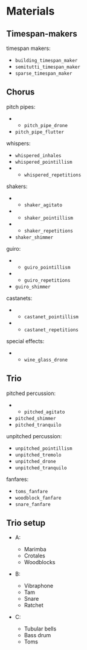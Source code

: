 # Materials

## Timespan-makers

timespan makers:
- `building_timespan_maker`
- `semitutti_timespan_maker`
- `sparse_timespan_maker`

## Chorus

pitch pipes:
- + `pitch_pipe_drone`
- `pitch_pipe_flutter`

whispers:
- `whispered_inhales`
- `whispered_pointillism`
- + `whispered_repetitions`

shakers:
- + `shaker_agitato`
- + `shaker_pointillism`
- + `shaker_repetitions`
- `shaker_shimmer`

guiro:
- + `guiro_pointillism`
- + `guiro_repetitions`
- `guiro_shimmer`

castanets:
- + `castanet_pointillism`
- + `castanet_repetitions`

special effects:
- + `wine_glass_drone`

## Trio

pitched percussion:
- + `pitched_agitato`
- `pitched_shimmer`
- `pitched_tranquilo`

unpitched percussion:
- `unpitched_pointillism`
- `unpitched_tremolo`
- `unpitched_drone`
- `unpitched_tranquilo`

fanfares:
- `toms_fanfare`
- `woodblock_fanfare`
- `snare_fanfare`

## Trio setup

- A:
    - Marimba
    - Crotales
    - Woodblocks

- B:
    - Vibraphone
    - Tam
    - Snare
    - Ratchet

- C:
    - Tubular bells
    - Bass drum
    - Toms

